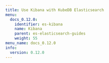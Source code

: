 ```yaml
---
title: Use Kibana with KubeDB Elasticsearch
menu:
  docs_0.12.0:
    identifier: es-kibana
    name: Kibana
    parent: es-elasticsearch-guides
    weight: 55
menu_name: docs_0.12.0
info:
  version: 0.12.0
---
```


